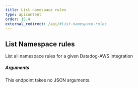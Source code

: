 ```yaml
---
title: List namespace rules
type: apicontent
order: 15.4
external_redirect: /api/#list-namespace-rules
---
```


## List Namespace rules

List all namespace rules for a given Datadog-AWS integration

##### Arguments

This endpoint takes no JSON arguments.
